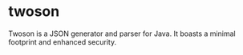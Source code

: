 twoson
======

Twoson is a JSON generator and parser for Java. It boasts a minimal footprint and enhanced security.

